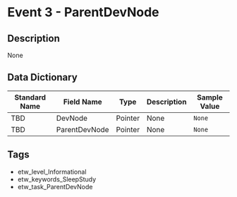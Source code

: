 # Event 3 - ParentDevNode

## Description
None

## Data Dictionary
|Standard Name|Field Name|Type|Description|Sample Value|
|---|---|---|---|---|
|TBD|DevNode|Pointer|None|`None`|
|TBD|ParentDevNode|Pointer|None|`None`|

## Tags
* etw_level_Informational
* etw_keywords_SleepStudy
* etw_task_ParentDevNode